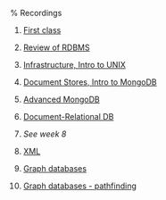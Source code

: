 % Recordings

1. [First class](https://media.heanet.ie/page/3a469c8cec014a819aa4b3930cf1c9a3)

2. [Review of RDBMS](https://media.heanet.ie/page/2927e09d137949cb9b512a7a2b9b37c1)

3. [Infrastructure, Intro to UNIX](https://media.heanet.ie/page/8b9c49bac5e54adb8c645c29c422aaf1)

4. [Document Stores, Intro to MongoDB](https://media.heanet.ie/page/e548c524b2424e33a91fc0ce7e61f968)

5. [Advanced MongoDB](https://media.heanet.ie/page/90b4c41f53fb4d2c8b4efdc92ae52236)

6. [Document-Relational DB](https://media.heanet.ie/page/850dab8e2a2e4d71ae2b1e0336787270)

7. *See week 8*

8. [XML](https://media.heanet.ie/page/b247c3fd16544b9f92ac51af099e6013)

9. [Graph databases](https://media.heanet.ie/page/03a46f64487e4e018cefad80e092d7a9)

10. [Graph databases - pathfinding](https://media.heanet.ie/page/ea975b6182ba4714a039454e25347351)


